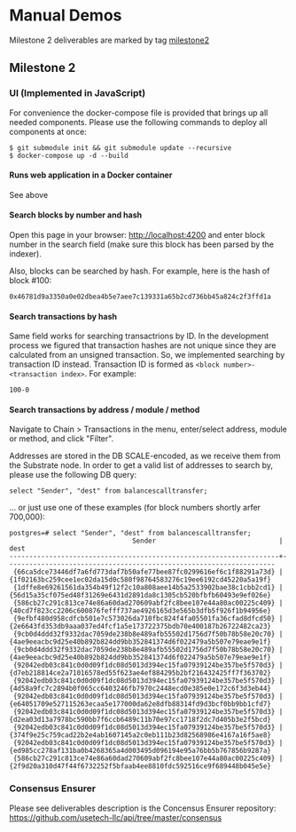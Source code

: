 # Manual Demos

Milestone 2 deliverables are marked by tag [milestone2](https://github.com/usetech-llc/polkadot_psql_indexer/tree/milestone2)

## Milestone 2

### UI (Implemented in JavaScript)

For convenience the docker-compose file is provided that brings up all needed components. Please use the following commands to deploy all components at once:

```
$ git submodule init && git submodule update --recursive
$ docker-compose up -d --build
```

#### Runs web application in a Docker container

See above

#### Search blocks by number and hash

Open this page in your browser: [http://localhost:4200](http://localhost:4200) and enter block number in the search field (make sure this block has been parsed by the indexer).

Also, blocks can be searched by hash. For example, here is the hash of block #100: 

```
0x46781d9a3350a0e02dbea4b5e7aee7c139331a65b2cd736bb45a824c2f3ffd1a
```

#### Search transactions by hash

Same field works for searching transactrions by ID. In the development process we figured that transaction hashes are not unique since they are calculated from an unsigned transaction. So, we implemented searching by transaction ID instead. Transaction ID is formed as `<block number>-<transaction index>`. For example:

```
100-0
```

#### Search transactions by address / module / method

Navigate to Chain > Transactions in the menu, enter/select address, module or method, and click "Filter". 

Addresses are stored in the DB SCALE-encoded, as we receive them from the Substrate node. In order to get a valid list of addresses to search by, please use the following DB query: 

```
select "Sender", "dest" from balancescalltransfer;
```

... or just use one of these examples (for block numbers shortly arfer 700,000):

```
postgres=# select "Sender", "dest" from balancescalltransfer;
                               Sender                               |                                dest                                
--------------------------------------------------------------------+--------------------------------------------------------------------
 {66ca5dce73446df7a6fd773daf7b50afe77bee87fc0299616ef6c1f88291a73d} | {1f02163bc259cee1ec02da15d0c580f98764583276c19ee6192cd45220a5a19f}
 {1dffe8e69261561da354b49f12f2c10a808aee14b5a2533902bae38c1cbb2cd1} | {56d15a35cf075ed48f31269e6431d2891da8c1305cb520bfbfb60493e9ef026e}
 {586cb27c291c813ce74e86a60dad270609abf2fc8bee107e44a80ac00225c409} | {40cd7f823cc2206c600876fefff737ae4926165d3e565b3dfb5f926f1b94956e}
 {9efbf480d958cdfcb501e7c573026da710fbc824f4fa05501fa36cfad8dfcd50} | {2e6643fd353db9aaa037ed4fcf1a5e173722375bdb70e400187b26722482ca23}
 {9cb0d4ddd32f9332dac7059de238b8e489afb55502d1756d7f50b78b58e20c70} | {4ae9eeacbc9d25e40b892b824dd9bb352841374d6f022479a5b507e79eae9e1f}
 {9cb0d4ddd32f9332dac7059de238b8e489afb55502d1756d7f50b78b58e20c70} | {4ae9eeacbc9d25e40b892b824dd9bb352841374d6f022479a5b507e79eae9e1f}
 {92042edb03c841c0d0d09f1dc08d5013d394ec15fa07939124be357be5f570d3} | {d7eb218814ce2a71016578ed55f623ae4ef884295b2bf216432425ff7f363702}
 {92042edb03c841c0d0d09f1dc08d5013d394ec15fa07939124be357be5f570d3} | {4d58a9fc7c2894b0f065cc6403246fb7970c2448ecd0e385e0e172c6f3d3eb44}
 {92042edb03c841c0d0d09f1dc08d5013d394ec15fa07939124be357be5f570d3} | {e64051709e527115263ecaa5e177000da62e8dfb88314fd9d3bcf0bb9bb1cfd7}
 {92042edb03c841c0d0d09f1dc08d5013d394ec15fa07939124be357be5f570d3} | {d2ea03d13a7978bc590bb7f6ccb6489c11b70e97cc1718f2dc7d405b3e2f5bcd}
 {92042edb03c841c0d0d09f1dc08d5013d394ec15fa07939124be357be5f570d3} | {374f9e25c759cad22b2e4ab1607145a2c0eb111b23d82568986e4167a16f5ae8}
 {92042edb03c841c0d0d09f1dc08d5013d394ec15fa07939124be357be5f570d3} | {ed985cc278af131ba0b4268365a4d003495d096194e95a76bb5b767856b9287a}
 {586cb27c291c813ce74e86a60dad270609abf2fc8bee107e44a80ac00225c409} | {2f9d20a310d47f44f6732252f5bfaab4ee8810fdc592516ce9f689448b045e5e}
```

### Consensus Ensurer

Please see deliverables description is the Concensus Ensurer repository:
https://github.com/usetech-llc/api/tree/master/consensus